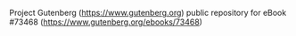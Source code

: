 Project Gutenberg (https://www.gutenberg.org) public repository for eBook #73468 (https://www.gutenberg.org/ebooks/73468)
